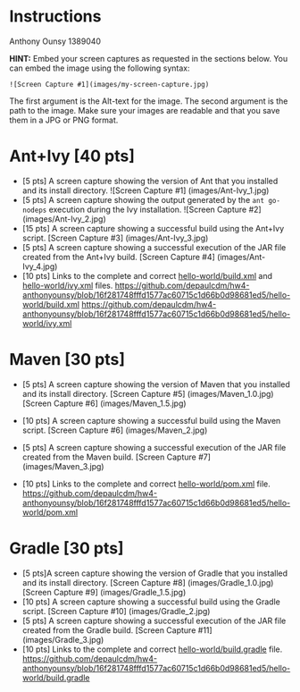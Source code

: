 # Instructions
Anthony Ounsy 1389040

**HINT:** Embed your screen captures as requested in the sections below. You can embed the image using the following syntax:

```
![Screen Capture #1](images/my-screen-capture.jpg)
```

The first argument is the Alt-text for the image. The second argument is the path to the image. Make sure your images are readable and that you save them in a JPG or PNG format.

# Ant+Ivy [40 pts]
- [5 pts] A screen capture showing the version of Ant that you installed and its install directory.
![Screen Capture #1] (images/Ant-Ivy_1.jpg)
- [5 pts] A screen capture showing the output generated by the `ant go-nodeps` execution during the Ivy installation.
![Screen Capture #2] (images/Ant-Ivy_2.jpg)
- [15 pts] A screen capture showing a successful build using the Ant+Ivy script.
[Screen Capture #3] (images/Ant-Ivy_3.jpg)
- [5 pts] A screen capture showing a successful execution of the JAR file created from the Ant+Ivy build.
[Screen Capture #4] (images/Ant-Ivy_4.jpg)
- [10 pts] Links to the complete and correct [hello-world/build.xml](hello-world/build.xml) and [hello-world/ivy.xml](hello-world/ivy.xml) files.
https://github.com/depaulcdm/hw4-anthonyounsy/blob/16f281748fffd1577ac60715c1d66b0d98681ed5/hello-world/build.xml
https://github.com/depaulcdm/hw4-anthonyounsy/blob/16f281748fffd1577ac60715c1d66b0d98681ed5/hello-world/ivy.xml

# Maven [30 pts]
- [5 pts] A screen capture showing the version of Maven that you installed and its install directory.
[Screen Capture #5] (images/Maven_1.0.jpg)
[Screen Capture #6] (images/Maven_1.5.jpg)

- [10 pts] A screen capture showing a successful build using the Maven script.
[Screen Capture #6] (images/Maven_2.jpg)
- [5 pts] A screen capture showing a successful execution of the JAR file created from the Maven build.
[Screen Capture #7] (images/Maven_3.jpg)
- [10 pts] Links to the complete and correct [hello-world/pom.xml](hello-world/pom.xml) file.
https://github.com/depaulcdm/hw4-anthonyounsy/blob/16f281748fffd1577ac60715c1d66b0d98681ed5/hello-world/pom.xml

# Gradle [30 pts]
- [5 pts]A screen capture showing the version of Gradle that you installed and its install directory.
[Screen Capture #8] (images/Gradle_1.0.jpg)
[Screen Capture #9] (images/Gradle_1.5.jpg)
- [10 pts] A screen capture showing a successful build using the Gradle script.
[Screen Capture #10] (images/Gradle_2.jpg)
- [5 pts] A screen capture showing a successful execution of the JAR file created from the Gradle build.
[Screen Capture #11] (images/Gradle_3.jpg)
- [10 pts] Links to the complete and correct [hello-world/build.gradle](hello-world/build.gradle) file.
https://github.com/depaulcdm/hw4-anthonyounsy/blob/16f281748fffd1577ac60715c1d66b0d98681ed5/hello-world/build.gradle
